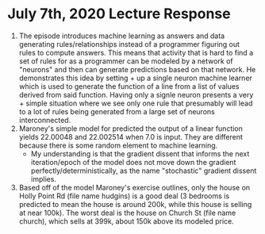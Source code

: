 # July 7th, 2020 Lecture Response
  1. The episode introduces machine learning as answers and data generating rules/relationships instead of a programmer figuring out rules to compute answers. This means that activity that is hard to find a set of rules for as a programmer can be modeled by a network of "neurons" and then can generate predictions based on that network. He demonstrates this idea by setting + up a single neuron machine learner which is used to generate the function of a line from a list of values derived from said function. Having only a signle neuron presents a very + simple situation where we see only one rule that presumably will lead to a lot of rules being generated from a large set of neurons interconnected. 
  2. Maroney's simple model for predicted the output of a linear function yields 22.00048 and 22.002514 when 7.0 is input. They are different because there is some random element to machine learning.
     - My understanding is that the gradient dissent that informs the next iteration/epoch of the model does not move down the gradient perfectly/deterministically, as the name "stochastic" gradient dissent implies.
  3. Based off of the model Maroney's exercise outlines, only the house on Holly Point Rd (file name hudgins) is a good deal (3 bedrooms is predicted to mean the house is around 200k, while this house is selling at near 100k). The worst deal is the house on Church St (file name church), which sells at 399k, about 150k above its modeled price.
